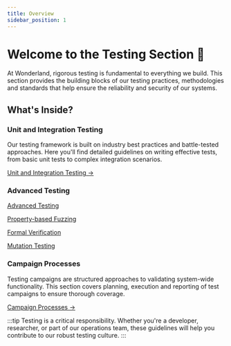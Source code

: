 ```yaml
---
title: Overview
sidebar_position: 1
---
```


# **Welcome to the Testing Section 🧪**

At Wonderland, rigorous testing is fundamental to everything we build. This section provides the building blocks of our testing practices, methodologies and standards that help ensure the reliability and security of our systems.

## What's Inside?

### Unit and Integration Testing
Our testing framework is built on industry best practices and battle-tested approaches. Here you'll find detailed guidelines on writing effective tests, from basic unit tests to complex integration scenarios.

[Unit and Integration Testing →](/docs/testing/unit-integration)

### Advanced Testing

[Advanced Testing](/docs/testing/advanced-testing)

[Property-based Fuzzing](/docs/testing/property-based-fuzzing)

[Formal Verification](/docs/testing/formal-verification)

[Mutation Testing](/docs/testing/mutation-testing)

### Campaign Processes
Testing campaigns are structured approaches to validating system-wide functionality. This section covers planning, execution and reporting of test campaigns to ensure thorough coverage.

[Campaign Processes →](/docs/testing/campaign-processes)

:::tip
Testing is a critical responsibility. Whether you're a developer, researcher, or part of our operations team, these guidelines will help you contribute to our robust testing culture.
:::
